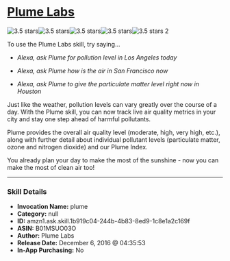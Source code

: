 # [Plume Labs](http://alexa.amazon.com/#skills/amzn1.ask.skill.1b919c04-244b-4b83-8ed9-1c8e1a2c169f)
![3.5 stars](../../images/ic_star_black_18dp_1x.png)![3.5 stars](../../images/ic_star_black_18dp_1x.png)![3.5 stars](../../images/ic_star_black_18dp_1x.png)![3.5 stars](../../images/ic_star_half_black_18dp_1x.png)![3.5 stars](../../images/ic_star_border_black_18dp_1x.png) 2

To use the Plume Labs skill, try saying...

* *Alexa, ask Plume for pollution level in Los Angeles today*

* *Alexa, ask Plume how is the air in San Francisco now*

* *Alexa, ask Plume to give the particulate matter level right now in Houston*

Just like the weather, pollution levels can vary greatly over the course of a day. With the Plume skill, you can now track live air quality metrics in your city and stay one step ahead of harmful pollutants.

Plume provides the overall air quality level (moderate, high, very high, etc.), along with further detail about individual pollutant levels (particulate matter, ozone and nitrogen dioxide) and our Plume Index.

You already plan your day to make the most of the sunshine - now you can make the most of clean air too!

***

### Skill Details

* **Invocation Name:** plume
* **Category:** null
* **ID:** amzn1.ask.skill.1b919c04-244b-4b83-8ed9-1c8e1a2c169f
* **ASIN:** B01MSUO03O
* **Author:** Plume Labs
* **Release Date:** December 6, 2016 @ 04:35:53
* **In-App Purchasing:** No
